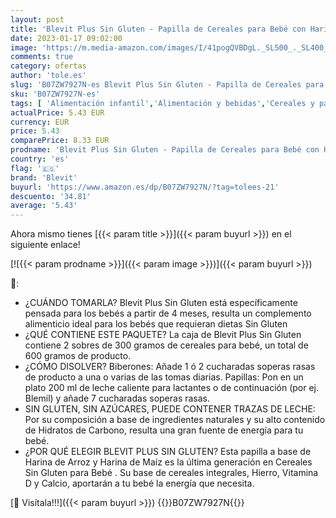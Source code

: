```yaml
---
layout: post
title: 'Blevit Plus Sin Gluten - Papilla de Cereales para Bebé con Harina de Arroz y Harina de Maíz - Sin Azúcares Añadidos - Desde los 4 meses - 600g'
date: 2023-01-17 09:02:00
image: 'https://m.media-amazon.com/images/I/41pogQVBDgL._SL500_._SL400_.jpg'
comments: true
category: ofertas
author: 'tole.es'
slug: 'B07ZW7927N-es Blevit Plus Sin Gluten - Papilla de Cereales para Bebé con...'
sku: 'B07ZW7927N-es'
tags: [ 'Alimentación infantil','Alimentación y bebidas','Cereales y papillas para bebés','Papillas para bebé','bebé','blevit','🇪🇸', ]
actualPrice: 5.43 EUR
currency: EUR
price: 5.43
comparePrice: 8.33 EUR
prodname: 'Blevit Plus Sin Gluten - Papilla de Cereales para Bebé con Harina de Arroz y Harina de Maíz - Sin Azúcares Añadidos - Desde los 4 meses - 600g'
country: 'es'
flag: '🇪🇸'
brand: 'Blevit'
buyurl: 'https://www.amazon.es/dp/B07ZW7927N/?tag=tolees-21'
descuento: '34.81'
average: '5.43'
---
```


Ahora mismo tienes [{{< param title >}}]({{< param buyurl >}}) en el siguiente enlace!

[![{{< param prodname >}}]({{< param image >}})]({{< param buyurl >}})

🔎:

- ¿CUÁNDO TOMARLA? Blevit Plus Sin Gluten está específicamente pensada para los bebés a partir de 4 meses, resulta un complemento alimenticio ideal para los bebés que requieran dietas Sin Gluten
- ¿QUÉ CONTIENE ESTE PAQUETE? La caja de Blevit Plus Sin Gluten contiene 2 sobres de 300 gramos de cereales para bebé, un total de 600 gramos de producto.
- ¿CÓMO DISOLVER? Biberones: Añade 1 ó 2 cucharadas soperas rasas de producto a una o varias de las tomas diarias. Papillas: Pon en un plato 200 ml de leche caliente para lactantes o de continuación (por ej. Blemil) y añade 7 cucharadas soperas rasas.
- SIN GLUTEN, SIN AZÚCARES, PUEDE CONTENER TRAZAS DE LECHE: Por su composición a base de ingredientes naturales y su alto contenido de Hidratos de Carbono, resulta una gran fuente de energía para tu bebé.
- ¿POR QUÉ ELEGIR BLEVIT PLUS SIN GLUTEN? Esta papilla a base de Harina de Arroz y Harina de Maíz es la última generación en Cereales Sin Gluten para Bebé . Su base de cereales integrales, Hierro, Vitamina D y Calcio, aportarán a tu bebé la energía que necesita.

[🛒 Visítala!!!]({{< param buyurl >}})
{{<world>}}B07ZW7927N{{</world>}}
